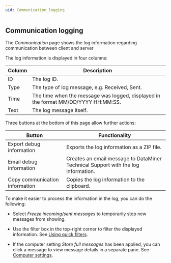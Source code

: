 ```yaml
---
uid: Communication_logging
---
```


## Communication logging

The *Communication* page shows the log information regarding communication between client and server

The log information is displayed in four columns:

| Column | Description                                                                        |
|--------|------------------------------------------------------------------------------------|
| ID     | The log ID.                                                                        |
| Type   | The type of log message, e.g. Received, Sent.                                      |
| Time   | The time when the message was logged, displayed in the format MM/DD/YYYY HH:MM:SS. |
| Text   | The log message itself.                                                            |

Three buttons at the bottom of this page allow further actions:

| Button                         | Functionality                                                                     |
|--------------------------------|-----------------------------------------------------------------------------------|
| Export debug information       | Exports the log information as a ZIP file.                                        |
| Email debug information        | Creates an email message to DataMiner Technical Support with the log information. |
| Copy communication information | Copies the log information to the clipboard.                                      |

To make it easier to process the information in the log, you can do the following:

- Select *Freeze incoming/sent messages* to temporarily stop new messages from showing.

- Use the filter box in the top-right corner to filter the displayed information. See [Using quick filters](xref:Using_quick_filters).

- If the computer setting *Store full messages* has been applied, you can click a message to view message details in a separate pane. See [Computer settings](xref:Computer_settings).
